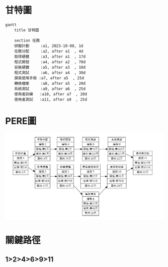 # 甘特圖
```mermaid
gantt
    title 甘特圖

    section 任務
    研擬計劃     :a1, 2023-10-08, 1d
    任務分配     :a2, after a1  , 4d
    取得硬體     :a3, after a1  , 17d
    程式開發     :a4, after a2  , 70d
    安裝硬體     :a5, after a3  , 10d
    程式測試     :a6, after a4  , 30d
    撰寫使用手冊 :a7, after a5  , 25d
    轉換檔案     :a8, after a5  , 20d
    系統測試     :a9, after a6  , 25d
    使用者訓練   :a10, after a7  , 20d
    使用者測試   :a11, after a9  , 25d
```
# PERE圖
![PERT](PERT.jpg "PERT")
# 關鍵路徑
## 1>2>4>6>9>11
